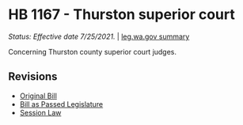 # HB 1167 - Thurston superior court
*Status: Effective date 7/25/2021.* | [leg.wa.gov summary](https://app.leg.wa.gov/billsummary?BillNumber=1167&Year=2021)

Concerning Thurston county superior court judges.

## Revisions
* [Original Bill](1/)
* [Bill as Passed Legislature](1/)
* [Session Law](1/)